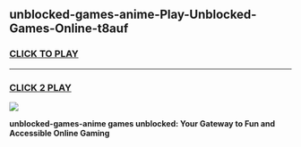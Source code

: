 
## unblocked-games-anime-Play-Unblocked-Games-Online-t8auf
<h3>
<a href="https://premium76.site?title=unblocked-games-anime&ref=24A">CLICK TO PLAY</a></h3>
<hr>

<h3>
<a href="https://premium76.site?title=unblocked-games-anime&ref=24A">CLICK 2 PLAY</a>
  
</h3>

<a href="https://premium76.site?title=unblocked-games-anime&ref=24A"><img src="https://clearcache.store/games.png"></a>


**unblocked-games-anime games unblocked: Your Gateway to Fun and Accessible Online Gaming**
